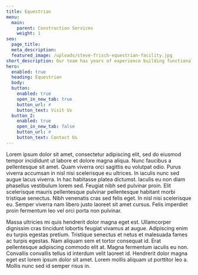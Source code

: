 ```yaml
---
title: Equestrian
menu:
  main:
    parent: Construction Services
    weight: 1
seo:
  page_title:
  meta_description:
  featured_image: /uploads/steve-frisch-equestrian-facility.jpg
short_description: Our team has years of experience building functional riding arenas, stall barns, run-in shelters and more.
hero: 
  enabled: true
  heading: Equestrian
  body: 
  button:
    enabled: true
    open_in_new_tab: true
    button_url: #
    button_text: Visit Us
  button_2:
    enabled: true
    open_in_new_tab: false
    button_url: #
    button_text: Contact Us
---
```


Lorem ipsum dolor sit amet, consectetur adipiscing elit, sed do eiusmod tempor incididunt ut labore et dolore magna aliqua. Nunc faucibus a pellentesque sit amet. Quam viverra orci sagittis eu volutpat odio. Purus viverra accumsan in nisl nisi scelerisque eu ultrices. In iaculis nunc sed augue lacus viverra. In hac habitasse platea dictumst. Iaculis eu non diam phasellus vestibulum lorem sed. Feugiat nibh sed pulvinar proin. Elit scelerisque mauris pellentesque pulvinar pellentesque habitant morbi tristique senectus. Nibh venenatis cras sed felis eget. In nisl nisi scelerisque eu. Semper viverra nam libero justo laoreet sit amet cursus. Felis imperdiet proin fermentum leo vel orci porta non pulvinar.

Massa ultricies mi quis hendrerit dolor magna eget est. Ullamcorper dignissim cras tincidunt lobortis feugiat vivamus at augue. Adipiscing enim eu turpis egestas pretium. Tristique senectus et netus et malesuada fames ac turpis egestas. Nam aliquam sem et tortor consequat id. Erat pellentesque adipiscing commodo elit at. Magna fermentum iaculis eu non. Convallis convallis tellus id interdum velit laoreet id. Hendrerit dolor magna eget est lorem ipsum dolor sit amet. Lorem mollis aliquam ut porttitor leo a. Mollis nunc sed id semper risus in.
